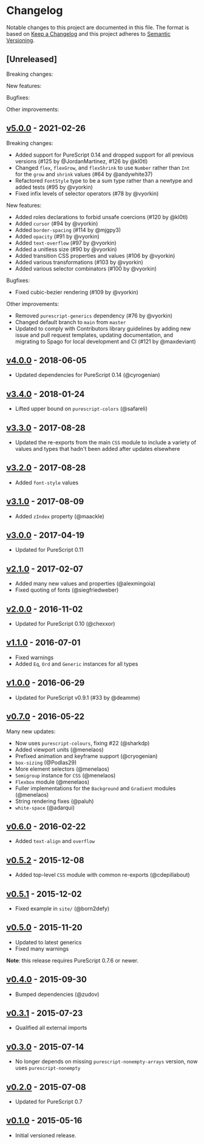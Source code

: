 # Changelog

Notable changes to this project are documented in this file. The format is based on [Keep a Changelog](https://keepachangelog.com/en/1.0.0/) and this project adheres to [Semantic Versioning](https://semver.org/spec/v2.0.0.html).

## [Unreleased]

Breaking changes:

New features:

Bugfixes:

Other improvements:

## [v5.0.0](https://github.com/purescript-contrib/purescript-css/releases/tag/v5.0.0) - 2021-02-26

Breaking changes:
- Added support for PureScript 0.14 and dropped support for all previous versions (#125 by @JordanMartinez, #126 by @kl0tl)
- Changed `flex`, `flexGrow`, and `flexShrink` to use `Number` rather than `Int` for the `grow` and `shrink` values (#64 by @andywhite37)
- Refactored `FontStyle` type to be a sum type rather than a newtype and added tests (#95 by @vyorkin)
- Fixed infix levels of selector operators (#78 by @vyorkin)

New features:
- Added roles declarations to forbid unsafe coercions (#120 by @kl0tl)
- Added `cursor` (#94 by @vyorkin)
- Added `border-spacing` (#114 by @mjgpy3)
- Added `opacity` (#91 by @vyorkin)
- Added `text-overflow` (#97 by @vyorkin)
- Added a unitless size (#90 by @vyorkin)
- Added transition CSS properties and values (#106 by @vyorkin)
- Added various transformations (#103 by @vyorkin)
- Added various selector combinators (#100 by @vyorkin)

Bugfixes:
- Fixed cubic-bezier rendering (#109 by @vyorkin)

Other improvements:
- Removed `purescript-generics` dependency (#76 by @vyorkin)
- Changed default branch to `main` from `master`
- Updated to comply with Contributors library guidelines by adding new issue and pull request templates, updating documentation, and migrating to Spago for local development and CI (#121 by @maxdeviant)

## [v4.0.0](https://github.com/purescript-contrib/purescript-css/releases/tag/v4.0.0) - 2018-06-05

- Updated dependencies for PureScript 0.14 (@cyrogenian)

## [v3.4.0](https://github.com/purescript-contrib/purescript-css/releases/tag/v3.4.0) - 2018-01-24

- Lifted upper bound on `purescript-colors` (@safareli)

## [v3.3.0](https://github.com/purescript-contrib/purescript-css/releases/tag/v3.3.0) - 2017-08-28

- Updated the re-exports from the main `CSS` module to include a variety of values and types that hadn't been added after updates elsewhere

## [v3.2.0](https://github.com/purescript-contrib/purescript-css/releases/tag/v3.2.0) - 2017-08-28

- Added `font-style` values

## [v3.1.0](https://github.com/purescript-contrib/purescript-css/releases/tag/v3.1.0) - 2017-08-09

- Added `zIndex` property (@maackle)

## [v3.0.0](https://github.com/purescript-contrib/purescript-css/releases/tag/v3.0.0) - 2017-04-19

- Updated for PureScript 0.11

## [v2.1.0](https://github.com/purescript-contrib/purescript-css/releases/tag/v2.1.0) - 2017-02-07

- Added many new values and properties (@alexmingoia)
- Fixed quoting of fonts (@siegfriedweber)

## [v2.0.0](https://github.com/purescript-contrib/purescript-css/releases/tag/v2.0.0) - 2016-11-02

- Updated for PureScript 0.10 (@chexxor)

## [v1.1.0](https://github.com/purescript-contrib/purescript-css/releases/tag/v1.1.0) - 2016-07-01

- Fixed warnings
- Added `Eq`, `Ord` and `Generic` instances for all types

## [v1.0.0](https://github.com/purescript-contrib/purescript-css/releases/tag/v1.0.0) - 2016-06-29

- Updated for PureScript v0.9.1 (#33 by @deamme)

## [v0.7.0](https://github.com/purescript-contrib/purescript-css/releases/tag/v0.7.0) - 2016-05-22

Many new updates:

- Now uses `purescript-colours`, fixing #22 (@sharkdp)
- Added viewport units (@menelaos)
- Prefixed animation and keyframe support (@cryogenian)
- `box-sizing` (@Podlas29)
- More element selectors (@menelaos)
- `Semigroup` instance for `CSS` (@menelaos)
- `Flexbox` module (@menelaos)
- Fuller implementations for the `Background` and `Gradient` modules (@menelaos)
- String rendering fixes (@paluh)
- `white-space` (@adarqui)

## [v0.6.0](https://github.com/purescript-contrib/purescript-css/releases/tag/v0.6.0) - 2016-02-22

- Added `text-align` and `overflow`

## [v0.5.2](https://github.com/purescript-contrib/purescript-css/releases/tag/v0.5.2) - 2015-12-08

- Added top-level `CSS` module with common re-exports (@cdepillabout)

## [v0.5.1](https://github.com/purescript-contrib/purescript-css/releases/tag/v0.5.1) - 2015-12-02

- Fixed example in `site/` (@born2defy)

## [v0.5.0](https://github.com/purescript-contrib/purescript-css/releases/tag/v0.5.0) - 2015-11-20

- Updated to latest generics
- Fixed many warnings

**Note**: this release requires PureScript 0.7.6 or newer.

## [v0.4.0](https://github.com/purescript-contrib/purescript-css/releases/tag/v0.4.0) - 2015-09-30

- Bumped dependencies (@zudov)

## [v0.3.1](https://github.com/purescript-contrib/purescript-css/releases/tag/v0.3.1) - 2015-07-23

- Qualified all external imports

## [v0.3.0](https://github.com/purescript-contrib/purescript-css/releases/tag/v0.3.0) - 2015-07-14

- No longer depends on missing `purescript-nonempty-arrays` version, now uses `purescript-nonempty`

## [v0.2.0](https://github.com/purescript-contrib/purescript-css/releases/tag/v0.2.0) - 2015-07-08

- Updated for PureScript 0.7

## [v0.1.0](https://github.com/purescript-contrib/purescript-css/releases/tag/v0.1.0) - 2015-05-16

- Initial versioned release.
